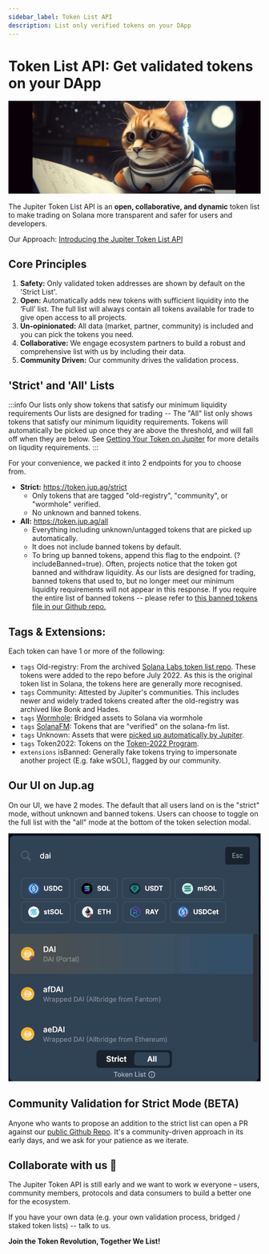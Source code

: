 ```yaml
---
sidebar_label: Token List API
description: List only verified tokens on your DApp
---
```

# Token List API: Get validated tokens on your DApp
![cat_list](./cat_list.png)

The Jupiter Token List API is an **open, collaborative, and dynamic** token list to make trading on Solana more transparent and safer for users and developers.

Our Approach: [Introducing the Jupiter Token List API](/blog/jupiter-token-list-api)

## Core Principles

1. **Safety:** Only validated token addresses are shown by default on the 'Strict List'.
2. **Open:** Automatically adds new tokens with sufficient liquidity into the ‘Full’ list. The full list will always contain all tokens available for trade to give open access to all projects.
3. **Un-opinionated:** All data (market, partner, community) is included and you can pick the tokens you need.
4. **Collaborative:** We engage ecosystem partners to build a robust and comprehensive list with us by including their data.
5. **Community Driven:** Our community drives the validation process.

## 'Strict' and 'All' Lists

:::info Our lists only show tokens that satisfy our minimum liquidity requirements
Our lists are designed for trading -- The "All" list only shows tokens that satisfy our minimum liquidity requirements. Tokens will automatically be picked up once they are above the threshold, and will fall off when they are below. See [Getting Your Token on Jupiter](/docs/get-your-token-onto-jup) for more details on liqudity requirements.
:::

For your convenience, we packed it into 2 endpoints for you to choose from.

- **Strict:** https://token.jup.ag/strict
    - Only tokens that are tagged "old-registry", "community", or "wormhole" verified.
    - No unknown and banned tokens.
- **All:** https://token.jup.ag/all
    - Everything including unknown/untagged tokens that are picked up automatically.
    - It does not include banned tokens by default. 
    - To bring up banned tokens, append this flag to the endpoint. (?includeBanned=true). Often, projects notice that the token got banned and withdraw liquidity. As our lists are designed for trading, banned tokens that used to, but no longer meet our minimum liquidity requirements will not appear in this response. If you require the entire list of banned tokens -- please refer to [this banned tokens file in our Github repo.](https://github.com/jup-ag/token-list/blob/main/banned-tokens.csv)


## Tags & Extensions:

Each token can have 1 or more of the following:

- `tags` Old-registry: From the archived [Solana Labs token list repo](https://github.com/solana-labs/token-list). These tokens were added to the repo before July 2022. As this is the original token list in Solana, the tokens here are generally more recognised.
- `tags` Community: Attested by Jupiter's communities. This includes newer and widely traded tokens created after the old-registry was archived like Bonk and Hades.
- `tags` [Wormhole](https://github.com/wormhole-foundation/wormhole-token-list/blob/main/content/dest_solana.md): Bridged assets to Solana via wormhole
- `tags` [SolanaFM](https://docs.solana.fm/api-reference/tokens): Tokens that are "verified" on the solana-fm list.
- `tags` Unknown: Assets that were [picked up automatically by Jupiter](/docs/get-your-token-onto-jup).
- `tags` Token2022: Tokens on the [Token-2022 Program](https://spl.solana.com/token-2022).
- `extensions` isBanned: Generally fake tokens trying to impersonate another project (E.g. fake wSOL), flagged by our community.

## Our UI on Jup.ag

On our UI, we have 2 modes. The default that all users land on is the "strict" mode, without unknown and banned tokens. Users can choose to toggle on the full list with the "all" mode at the bottom of the token selection modal.

![token list](token-list.jpg)

## Community Validation for Strict Mode (BETA)

Anyone who wants to propose an addition to the strict list can open a PR against our [public Github Repo](https://github.com/jup-ag/token-list). It's a community-driven approach in its early days, and we ask for your patience as we iterate.

## Collaborate with us 🤝 

The Jupiter Token API is still early and we want to work w everyone – users, community members, protocols and data consumers to build a better one for the ecosystem.

If you have your own data (e.g. your own validation process, bridged / staked token lists) -- talk to us.

**Join the Token Revolution, Together We List!**
